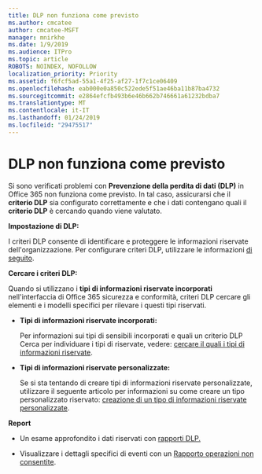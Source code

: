 ```yaml
---
title: DLP non funziona come previsto
ms.author: cmcatee
author: cmcatee-MSFT
manager: mnirkhe
ms.date: 1/9/2019
ms.audience: ITPro
ms.topic: article
ROBOTS: NOINDEX, NOFOLLOW
localization_priority: Priority
ms.assetid: f6fcf5ad-55a1-4f25-af27-1f7c1ce06409
ms.openlocfilehash: eab000e0a850c522ede5f51ae46ba11b87ba4732
ms.sourcegitcommit: e2864efcfb493b6e46b662b746661a61232bdba7
ms.translationtype: MT
ms.contentlocale: it-IT
ms.lasthandoff: 01/24/2019
ms.locfileid: "29475517"
---
```

# <a name="dlp-not-working-as-expected"></a>DLP non funziona come previsto

Si sono verificati problemi con **Prevenzione della perdita di dati (DLP)** in Office 365 non funziona come previsto. In tal caso, assicurarsi che il **criterio DLP** sia configurato correttamente e che i dati contengano quali il **criterio DLP** è cercando quando viene valutato. 
  
 **Impostazione di DLP:**
  
I criteri DLP consente di identificare e proteggere le informazioni riservate dell'organizzazione. Per configurare criteri DLP, utilizzare le informazioni [di seguito](https://docs.microsoft.com/en-us/office365/securitycompliance/prevent-data-loss#set-up-dlp).
  
 **Cercare i criteri DLP:**
  
Quando si utilizzano i **tipi di informazioni riservate incorporati** nell'interfaccia di Office 365 sicurezza e conformità, criteri DLP cercare gli elementi e i modelli specifici per rilevare i questi tipi riservati. 
  
- **Tipi di informazioni riservate incorporati:**
    
    Per informazioni sui tipi di sensibili incorporati e quali un criterio DLP Cerca per individuare i tipi di riservate, vedere: [cercare il quali i tipi di informazioni riservate](https://docs.microsoft.com/en-us/office365/securitycompliance/what-the-sensitive-information-types-look-for).
    
- **Tipi di informazioni riservate personalizzate:**
    
    Se si sta tentando di creare tipi di informazioni riservate personalizzate, utilizzare il seguente articolo per informazioni su come creare un tipo personalizzato riservato: [creazione di un tipo di informazioni riservate personalizzate](https://docs.microsoft.com/en-us/office365/securitycompliance/create-a-custom-sensitive-information-type).
    
 **Report**
  
- Un esame approfondito i dati riservati con [rapporti DLP.](https://docs.microsoft.com/en-us/office365/securitycompliance/data-loss-prevention-policies#dlp-reports)
    
- Visualizzare i dettagli specifici di eventi con un [Rapporto operazioni non consentite](https://docs.microsoft.com/en-us/office365/securitycompliance/data-loss-prevention-policies#incident-reports).
    

